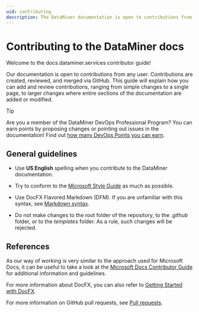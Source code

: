 ```yaml
---
uid: contributing
description: The DataMiner documentation is open to contributions from any user. Contributions are created, reviewed, and merged via GitHub.
---
```


# Contributing to the DataMiner docs

Welcome to the docs.dataminer.services contributor guide!

Our documentation is open to contributions from any user. Contributions are created, reviewed, and merged via GitHub. This guide will explain how you can add and review contributions, ranging from simple changes to a single page, to larger changes where entire sections of the documentation are added or modified.

> [!TIP]
> Are you a member of the DataMiner DevOps Professional Program? You can earn points by proposing changes or pointing out issues in the documentation! Find out [how many DevOps Points you can earn](xref:DevOps_Points).

## General guidelines

- Use **US English** spelling when you contribute to the DataMiner documentation.

- Try to conform to the [Microsoft Style Guide](https://docs.microsoft.com/en-us/style-guide/) as much as possible.

- Use DocFX Flavored Markdown (DFM). If you are unfamiliar with this syntax, see [Markdown syntax](xref:CTB_Markdown_Syntax).

- Do not make changes to the root folder of the repository, to the *.github* folder, or to the *templates* folder. As a rule, such changes will be rejected.

## References

As our way of working is very similar to the approach used for Microsoft Docs, it can be useful to take a look at the [Microsoft Docs Contributor Guide](https://docs.microsoft.com/en-us/contribute/) for additional information and guidelines.

For more information about DocFX, you can also refer to [Getting Started with DocFX](https://dotnet.github.io/docfx/tutorial/docfx_getting_started.html).

For more information on GitHub pull requests, see [Pull requests](https://docs.github.com/en/pull-requests).
